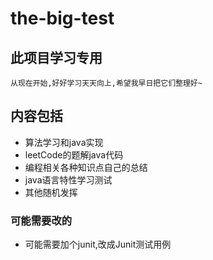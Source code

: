 # the-big-test
## 此项目学习专用
`从现在开始,好好学习天天向上,希望我早日把它们整理好~`

## 内容包括
- 算法学习和java实现
- leetCode的题解java代码
- 编程相关各种知识点自己的总结
- java语言特性学习测试
- 其他随机发挥


### 可能需要改的
+ 可能需要加个junit,改成Junit测试用例
